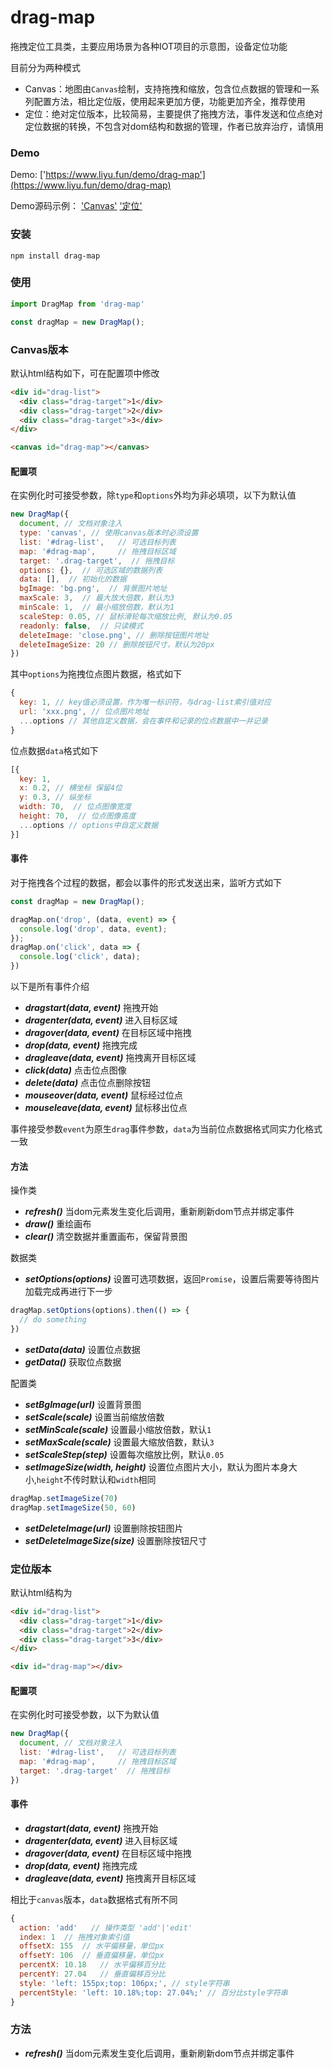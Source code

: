 # drag-map

拖拽定位工具类，主要应用场景为各种IOT项目的示意图，设备定位功能

目前分为两种模式

- Canvas：地图由`Canvas`绘制，支持拖拽和缩放，包含位点数据的管理和一系列配置方法，相比定位版，使用起来更加方便，功能更加齐全，推荐使用
- 定位：绝对定位版本，比较简易，主要提供了拖拽方法，事件发送和位点绝对定位数据的转换，不包含对dom结构和数据的管理，作者已放弃治疗，请慎用

### Demo
Demo: ['https://www.liyu.fun/demo/drag-map'](https://www.liyu.fun/demo/drag-map)

Demo源码示例： ['Canvas'](https://github.com/gitliyu/drag-map/blob/master/demo/src/views/Canvas.vue)  ['定位'](https://github.com/gitliyu/drag-map/blob/master/demo/src/views/Position.vue)

### 安装
```
npm install drag-map
```

### 使用
```javascript
import DragMap from 'drag-map'

const dragMap = new DragMap();
```
### Canvas版本
默认html结构如下，可在配置项中修改
```html
<div id="drag-list">
  <div class="drag-target">1</div>
  <div class="drag-target">2</div>
  <div class="drag-target">3</div>
</div>

<canvas id="drag-map"></canvas>
```
#### 配置项
在实例化时可接受参数，除`type`和`options`外均为非必填项，以下为默认值
```javascript
new DragMap({
  document, // 文档对象注入
  type: 'canvas', // 使用canvas版本时必须设置
  list: '#drag-list',   // 可选目标列表
  map: '#drag-map',     // 拖拽目标区域
  target: '.drag-target',  // 拖拽目标
  options: {},  // 可选区域的数据列表
  data: [],  // 初始化的数据
  bgImage: 'bg.png',  // 背景图片地址
  maxScale: 3,  // 最大放大倍数，默认为3
  minScale: 1,  // 最小缩放倍数，默认为1
  scaleStep: 0.05, // 鼠标滑轮每次缩放比例, 默认为0.05
  readonly: false,  // 只读模式
  deleteImage: 'close.png', // 删除按钮图片地址
  deleteImageSize: 20 // 删除按钮尺寸，默认为20px
})
```
其中`options`为拖拽位点图片数据，格式如下
```javascript
{
  key: 1, // key值必须设置，作为唯一标识符，与drag-list索引值对应
  url: 'xxx.png', // 位点图片地址
  ...options // 其他自定义数据，会在事件和记录的位点数据中一并记录
}
```
位点数据`data`格式如下
```javascript
[{
  key: 1,
  x: 0.2, // 横坐标 保留4位
  y: 0.3, // 纵坐标
  width: 70,  // 位点图像宽度
  height: 70,  // 位点图像高度
  ...options // options中自定义数据
}]
```
#### 事件
对于拖拽各个过程的数据，都会以事件的形式发送出来，监听方式如下
```javascript
const dragMap = new DragMap();

dragMap.on('drop', (data, event) => {
  console.log('drop', data, event);
});
dragMap.on('click', data => {
  console.log('click', data);
})
```
以下是所有事件介绍

- ***dragstart(data, event)*** 拖拽开始
- ***dragenter(data, event)*** 进入目标区域
- ***dragover(data, event)*** 在目标区域中拖拽
- ***drop(data, event)*** 拖拽完成
- ***dragleave(data, event)*** 拖拽离开目标区域
- ***click(data)*** 点击位点图像
- ***delete(data)*** 点击位点删除按钮
- ***mouseover(data, event)*** 鼠标经过位点
- ***mouseleave(data, event)*** 鼠标移出位点

事件接受参数`event`为原生`drag`事件参数，`data`为当前位点数据格式同实力化格式一致

#### 方法
操作类
- ***refresh()*** 当dom元素发生变化后调用，重新刷新dom节点并绑定事件
- ***draw()*** 重绘画布
- ***clear()*** 清空数据并重置画布，保留背景图

数据类
- ***setOptions(options)*** 设置可选项数据，返回`Promise`，设置后需要等待图片加载完成再进行下一步
```javascript
dragMap.setOptions(options).then(() => {
  // do something
})
```
- ***setData(data)*** 设置位点数据
- ***getData()*** 获取位点数据

配置类
- ***setBgImage(url)*** 设置背景图
- ***setScale(scale)*** 设置当前缩放倍数
- ***setMinScale(scale)*** 设置最小缩放倍数，默认`1`
- ***setMaxScale(scale)*** 设置最大缩放倍数，默认`3`
- ***setScaleStep(step)*** 设置每次缩放比例，默认`0.05`
- ***setImageSize(width, height)*** 设置位点图片大小，默认为图片本身大小,`height`不传时默认和`width`相同
```javascript
dragMap.setImageSize(70)
dragMap.setImageSize(50, 60)
```
- ***setDeleteImage(url)*** 设置删除按钮图片
- ***setDeleteImageSize(size)*** 设置删除按钮尺寸


### 定位版本
默认html结构为
```html
<div id="drag-list">
  <div class="drag-target">1</div>
  <div class="drag-target">2</div>
  <div class="drag-target">3</div>
</div>

<div id="drag-map"></div>
```
#### 配置项
在实例化时可接受参数，以下为默认值
```javascript
new DragMap({
  document, // 文档对象注入
  list: '#drag-list',   // 可选目标列表
  map: '#drag-map',     // 拖拽目标区域
  target: '.drag-target'  // 拖拽目标
})
```
#### 事件
- ***dragstart(data, event)*** 拖拽开始
- ***dragenter(data, event)*** 进入目标区域
- ***dragover(data, event)*** 在目标区域中拖拽
- ***drop(data, event)*** 拖拽完成
- ***dragleave(data, event)*** 拖拽离开目标区域

相比于`canvas`版本，`data`数据格式有所不同
```javascript
{
  action: 'add'   // 操作类型 'add'|'edit'
  index: 1  // 拖拽对象索引值
  offsetX: 155  // 水平偏移量，单位px
  offsetY: 106  // 垂直偏移量，单位px
  percentX: 10.18   // 水平偏移百分比
  percentY: 27.04   // 垂直偏移百分比
  style: 'left: 155px;top: 106px;', // style字符串
  percentStyle: 'left: 10.18%;top: 27.04%;' // 百分比style字符串
}
```
### 方法
- ***refresh()*** 当dom元素发生变化后调用，重新刷新dom节点并绑定事件
